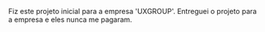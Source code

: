 Fiz este projeto inicial para a empresa 'UXGROUP'. Entreguei o projeto para a empresa e eles nunca me pagaram. 
